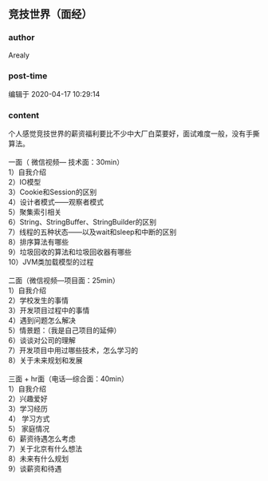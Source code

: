 ## 竞技世界（面经）
### author 
Arealy
### post-time 

编辑于  2020-04-17 10:29:14
### content 
<div class="post-topic-des nc-post-content">
 <div>
  个人感觉竞技世界的薪资福利要比不少中大厂白菜要好，面试难度一般，没有手撕算法。
 </div>
 <div>
  <br/>
 </div>
 <div>
  一面（
  <span>
   微信视频—
  </span>
  技术面：30min）
 </div>
 1）自我介绍
 <br/>
 2）IO模型
 <br/>
 3）Cookie和Session的区别
 <br/>
 4）设计者模式——观察者模式
 <br/>
 5）聚集索引相关
 <br/>
 6）String、StringBuffer、StringBuilder的区别
 <br/>
 7）线程的五种状态——以及wait和sleep和中断的区别
 <br/>
 8）排序算法有哪些
 <br/>
 9）垃圾回收的算法和垃圾回收器有哪些
 <br/>
 10）JVM类加载模型的过程
 <br/>
 <br/>
 <div>
  二面（微信视频—项目面：25min）
 </div>
 1）自我介绍
 <br/>
 2）学校发生的事情
 <br/>
 3）开发项目过程中的事情
 <br/>
 4）遇到问题怎么解决
 <br/>
 5）情景题：（我是自己项目的延伸）
 <br/>
 6）谈谈对公司的理解
 <br/>
 7）开发项目中用过哪些技术，怎么学习的
 <br/>
 8）关于未来规划和发展
 <br/>
 <br/>
 <div>
  三面 +
  <span>
   hr面（电话—综合面：40min）
  </span>
 </div>
 1）自我介绍
 <br/>
 2）兴趣爱好
 <br/>
 3）学习经历
 <br/>
 4）
 <span>
  学习方式
 </span>
 <br/>
 5）
 <span>
  家庭情况
 </span>
 <br/>
 6）薪资待遇怎么考虑
 <br/>
 7）关于北京有什么想法
 <br/>
 8）未来有什么规划
 <br/>
 9）谈薪资和待遇
 <br/>
</div>
